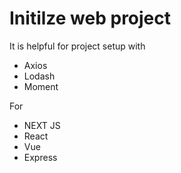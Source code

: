 # Initilze web project

It is helpful for project setup with
- Axios
- Lodash
- Moment

For
- NEXT JS
- React
- Vue
- Express
